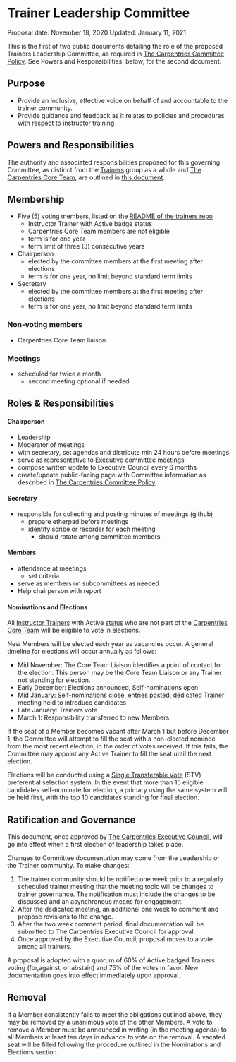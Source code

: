 # Trainer Leadership Committee 

Proposal date: November 18, 2020
Updated: January 11, 2021
 
This is the first of two public documents detailing the role of the proposed Trainers Leadership Committee, as required in [The Carpentries Committee Policy](https://docs.carpentries.org/topic_folders/governance/committee-policy.html). See Powers and Responsibilities, below, for the second document.

## Purpose
* Provide an inclusive, effective voice on behalf of and accountable to the trainer community.   
* Provide guidance and feedback as it relates to policies and procedures with respect to instructor training

## Powers and Responsibilities
The authority and associated responsibilities proposed for this governing Committee, as distinct from the [Trainers](https://docs.carpentries.org/topic_folders/instructor_training/duties_agreement.html) group as a whole and [The Carpentries Core Team](https://carpentries.org/team/), are outlined in [this document](https://github.com/carpentries/trainers/blob/master/powers_responsibilities.md).

## Membership

* Five (5) voting members, listed on the [README of the trainers repo](README)
	* Instructor Trainer with Active badge status
	* Carpentries Core Team members are not eligible
	* term is for one year
	* term limit of three (3) consecutive years
* Chairperson
	* elected by the committee members at the first meeting after elections
	* term is for one year, no limit beyond standard term limits
* Secretary
	* elected by the committee members at the first meeting after elections
	* term is for one year, no limit beyond standard term limits 


### Non-voting members 
* Carpentries Core Team liaison

### Meetings
* scheduled for twice a month
	* second meeting optional if needed


## Roles & Responsibilities 

#### Chairperson
* Leadership
* Moderator of meetings
* with secretary, set agendas and distribute min 24 hours before meetings
* serve as representative to Executive committee meetings
* compose written update to Executive Council every 6 months
* create/update public-facing page with Committee information as described in [The Carpentries Committee Policy](https://docs.carpentries.org/topic_folders/governance/committee-policy.html)

#### Secretary 
* responsible for collecting and posting minutes of meetings (github)
	* prepare etherpad before meetings
	* identify scribe or recorder for each meeting 
		* should rotate among committee members

#### Members
* attendance at meetings 
	* set criteria
* serve as members on subcommittees as needed
* Help chairperson with report


#### Nominations and Elections

All [Instructor Trainers](https://docs.carpentries.org/topic_folders/instructor_training/duties_agreement.html) with Active [status](https://docs.carpentries.org/topic_folders/instructor_training/duties_agreement.html#trainer-alumni-status) who are not part of the [Carpentries Core Team](https://carpentries.org/team/) will be eligible to vote in elections.

New Members will be elected each year as vacancies occur. A general timeline for elections will occur annually as follows:
* Mid November: The Core Team Liaison identifies a point of contact for the election. This person may be the Core Team Liaison or any Trainer not standing for election.
* Early December: Elections announced, Self-nominations open
* Mid January: Self-nominations close, entries posted, dedicated Trainer meeting held to introduce candidates
* Late January: Trainers vote 
* March 1: Responsibility transferred to new Members

If the seat of a Member becomes vacant after March 1 but before December 1, the Committee will attempt to fill the seat with a non-elected nominee from the most recent election, in the order of votes received. If this fails, the Committee may appoint any Active Trainer to fill the seat until the next election.

Elections will be conducted using a [Single Transferable Vote](https://electionbuddy.com/features/voting-systems/stv-voting) (STV) preferential selection system. 
In the event that more than 15 eligible candidates self-nominate for election, a primary using the same system will be held first, with the top 10 candidates 
standing for final election.


## Ratification and Governance

This document, once approved by [The Carpentries Executive Council](https://carpentries.org/governance/), will go into effect when a first election of leadership takes place.

Changes to Committee documentation may come from the Leadership or the Trainer community. 
To make changes:


1. The trainer community should be notified one week prior to a regularly scheduled 
trainer meeting that the meeting topic will be changes to trainer governance. The 
notification must include the changes to be discussed and an asynchronous means for
engagement.
1. After the dedicated meeting, an additional one week to comment and propose revisions
to the change. 
1. After the two week comment period, final documentation will be submitted to The Carpentries Executive Council for approval.
1. Once approved by the Executive Council, proposal moves to a vote among all trainers.

A proposal is adopted with a quorum of 60% of Active badged Trainers voting (for,against, 
or abstain) and 75% of the votes in favor. New documentation goes into effect immediately upon approval. 

## Removal

If a Member consistently fails to meet the obligations outlined above, they may be removed by a unanimous vote of the other Members. A vote to remove a Member 
must be announced in writing (in the meeting agenda) to all Members at least ten days in advance to vote on the removal. A vacated seat will be filled following 
the procedure outlined in the Nominations and Elections section.

